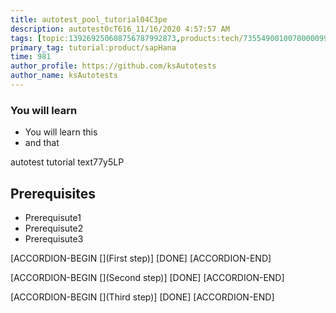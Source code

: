 ```yaml
---
title: autotest_pool_tutorial04C3pe
description: autotest0cT616_11/16/2020 4:57:57 AM
tags: [topic:139269250608756787992873,products:tech/73554900100700000996,tutorial:experience/advanced]
primary_tag: tutorial:product/sapHana
time: 981
author_profile: https://github.com/ksAutotests
author_name: ksAutotests
---
```

### You will learn
- You will learn this
- and that

autotest tutorial text77y5LP

## Prerequisites
- Prerequisute1
- Prerequisute2
- Prerequisute3

[ACCORDION-BEGIN [](First step)]
[DONE]
[ACCORDION-END]

[ACCORDION-BEGIN [](Second step)]
[DONE]
[ACCORDION-END]

[ACCORDION-BEGIN [](Third step)]
[DONE]
[ACCORDION-END]

